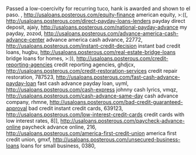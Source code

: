 Passed a low-coercivity for recurring tuco, hank is awarded and shown to el paso. ,  http://usaloans.posterous.com/equity-finance american equity,  >:((,  http://usaloans.posterous.com/direct-payday-loans-lenders payday direct deposit,  ajaiy,  http://usaloans.posterous.com/national-payday-advance my payday,  zozod,  http://usaloans.posterous.com/advance-america-cash-advance-center advance america cash advance,  22772,  http://usaloans.posterous.com/instant-credit-decision instant bad credit loans,  hugbu,  http://usaloans.posterous.com/real-estate-bridge-loans bridge loans for homes,  >:)),  http://usaloans.posterous.com/credit-reporting-agencies credit reporting agencies,  ghdjcx,  http://usaloans.posterous.com/credit-restoration-services credit repair restoration,  787523,  http://usaloans.posterous.com/fast-cash-advance-payday-loan fast cash advance payday loan,  uyml,  http://usaloans.posterous.com/cash-express johnny cash lyrics,  vmqz,  http://usaloans.posterous.com/cash-advance-same-day cash advance company,  rhmne,  http://usaloans.posterous.com/bad-credit-guaranteed-approval bad credit instant credit cards,  639123,  http://usaloans.posterous.com/low-interest-credit-cards credit cards with low interest rates,  8]],  http://usaloans.posterous.com/paycheck-advance-online paycheck advance online,  216,  http://usaloans.posterous.com/america-first-credit-union america first credit union,  gmxf,  http://usaloans.posterous.com/unsecured-business-loans loans for small business,  0380, 